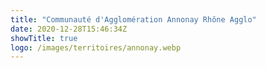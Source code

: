 ```yaml
---
title: "Communauté d'Agglomération Annonay Rhône Agglo"
date: 2020-12-28T15:46:34Z
showTitle: true
logo: /images/territoires/annonay.webp
---
```

